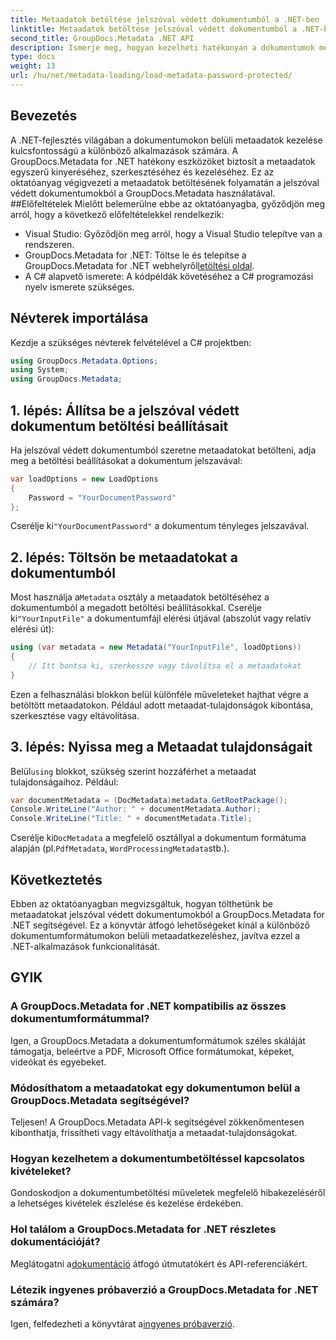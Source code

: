 ```yaml
---
title: Metaadatok betöltése jelszóval védett dokumentumból a .NET-ben
linktitle: Metaadatok betöltése jelszóval védett dokumentumból a .NET-ben
second_title: GroupDocs.Metadata .NET API
description: Ismerje meg, hogyan kezelheti hatékonyan a dokumentumok metaadatait a GroupDocs.Metadata for .NET segítségével. A metaadatok zökkenőmentes kibontása, szerkesztése és kezelése .NET-alkalmazásaiban.
type: docs
weight: 13
url: /hu/net/metadata-loading/load-metadata-password-protected/
---
```

## Bevezetés
A .NET-fejlesztés világában a dokumentumokon belüli metaadatok kezelése kulcsfontosságú a különböző alkalmazások számára. A GroupDocs.Metadata for .NET hatékony eszközöket biztosít a metaadatok egyszerű kinyeréséhez, szerkesztéséhez és kezeléséhez. Ez az oktatóanyag végigvezeti a metaadatok betöltésének folyamatán a jelszóval védett dokumentumokból a GroupDocs.Metadata használatával.
##Előfeltételek
Mielőtt belemerülne ebbe az oktatóanyagba, győződjön meg arról, hogy a következő előfeltételekkel rendelkezik:
- Visual Studio: Győződjön meg arról, hogy a Visual Studio telepítve van a rendszeren.
-  GroupDocs.Metadata for .NET: Töltse le és telepítse a GroupDocs.Metadata for .NET webhelyről[letöltési oldal](https://releases.groupdocs.com/metadata/net/).
- A C# alapvető ismerete: A kódpéldák követéséhez a C# programozási nyelv ismerete szükséges.

## Névterek importálása
Kezdje a szükséges névterek felvételével a C# projektben:
```csharp
using GroupDocs.Metadata.Options;
using System;
using GroupDocs.Metadata;
```
## 1. lépés: Állítsa be a jelszóval védett dokumentum betöltési beállításait
Ha jelszóval védett dokumentumból szeretne metaadatokat betölteni, adja meg a betöltési beállításokat a dokumentum jelszavával:
```csharp
var loadOptions = new LoadOptions
{
    Password = "YourDocumentPassword"
};
```
 Cserélje ki`"YourDocumentPassword"` a dokumentum tényleges jelszavával.
## 2. lépés: Töltsön be metaadatokat a dokumentumból
 Most használja a`Metadata` osztály a metaadatok betöltéséhez a dokumentumból a megadott betöltési beállításokkal. Cserélje ki`"YourInputFile"` a dokumentumfájl elérési útjával (abszolút vagy relatív elérési út):
```csharp
using (var metadata = new Metadata("YourInputFile", loadOptions))
{
    // Itt bontsa ki, szerkessze vagy távolítsa el a metaadatokat
}
```
Ezen a felhasználási blokkon belül különféle műveleteket hajthat végre a betöltött metaadatokon. Például adott metaadat-tulajdonságok kibontása, szerkesztése vagy eltávolítása.
## 3. lépés: Nyissa meg a Metaadat tulajdonságait
 Belül`using` blokkot, szükség szerint hozzáférhet a metaadat tulajdonságaihoz. Például:
```csharp
var documentMetadata = (DocMetadata)metadata.GetRootPackage();
Console.WriteLine("Author: " + documentMetadata.Author);
Console.WriteLine("Title: " + documentMetadata.Title);
```
 Cserélje ki`DocMetadata` a megfelelő osztállyal a dokumentum formátuma alapján (pl.`PdfMetadata`, `WordProcessingMetadata`stb.).

## Következtetés
Ebben az oktatóanyagban megvizsgáltuk, hogyan tölthetünk be metaadatokat jelszóval védett dokumentumokból a GroupDocs.Metadata for .NET segítségével. Ez a könyvtár átfogó lehetőségeket kínál a különböző dokumentumformátumokon belüli metaadatkezeléshez, javítva ezzel a .NET-alkalmazások funkcionalitását.

## GYIK
### A GroupDocs.Metadata for .NET kompatibilis az összes dokumentumformátummal?
Igen, a GroupDocs.Metadata a dokumentumformátumok széles skáláját támogatja, beleértve a PDF, Microsoft Office formátumokat, képeket, videókat és egyebeket.
### Módosíthatom a metaadatokat egy dokumentumon belül a GroupDocs.Metadata segítségével?
Teljesen! A GroupDocs.Metadata API-k segítségével zökkenőmentesen kibonthatja, frissítheti vagy eltávolíthatja a metaadat-tulajdonságokat.
### Hogyan kezelhetem a dokumentumbetöltéssel kapcsolatos kivételeket?
Gondoskodjon a dokumentumbetöltési műveletek megfelelő hibakezeléséről a lehetséges kivételek észlelése és kezelése érdekében.
### Hol találom a GroupDocs.Metadata for .NET részletes dokumentációját?
 Meglátogatni a[dokumentáció](https://reference.groupdocs.com/metadata/net/) átfogó útmutatókért és API-referenciákért.
### Létezik ingyenes próbaverzió a GroupDocs.Metadata for .NET számára?
 Igen, felfedezheti a könyvtárat a[ingyenes próbaverzió](https://releases.groupdocs.com/).
